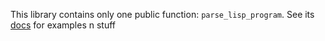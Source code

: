 This library contains only one public function: `parse_lisp_program`. See its [docs](https://docs.rs/lisp_parser/latest/lisp_parser/fn.parse_lisp_program.html) for examples n stuff
